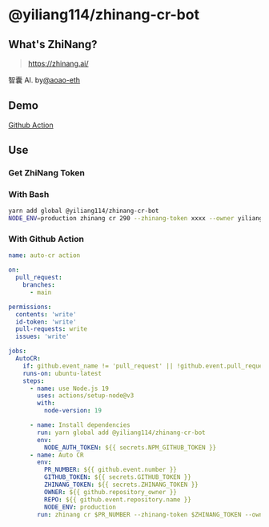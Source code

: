 # @yiliang114/zhinang-cr-bot

<!-- <p align="center">
  <a href="https://npmcharts.com/compare/@yiliang114/zhinang-cr-bot?minimal=true"><img src="https://img.shields.io/npm/dm/@yiliang114/zhinang-cr-bot.svg?sanitize=true" alt="Downloads"></a>
  <a href="https://www.npmjs.com/package/@yiliang114/zhinang-cr-bot"><img src="https://img.shields.io/npm/v/@yiliang114/zhinang-cr-bot.svg?sanitize=true" alt="Version"></a>
  <a href="https://www.npmjs.com/package/@yiliang114/zhinang-cr-bot"><img src="https://img.shields.io/npm/l/@yiliang114/zhinang-cr-bot.svg?sanitize=true" alt="License"></a>
</p> -->

## What's ZhiNang?

> https://zhinang.ai/

智囊 AI. by[@aoao-eth](https://github.com/Yootou-dev)

## Demo

[Github Action](https://github.com/yiliang114/zhinang-cr-bot/actions)

## Use

### Get ZhiNang Token

### With Bash

```bash
yarn add global @yiliang114/zhinang-cr-bot
NODE_ENV=production zhinang cr 290 --zhinang-token xxxx --owner yiliang114 --repo task-functions
```

### With Github Action

```yml
name: auto-cr action

on:
  pull_request:
    branches:
      - main

permissions:
  contents: 'write'
  id-token: 'write'
  pull-requests: write
  issues: 'write'

jobs:
  AutoCR:
    if: github.event_name != 'pull_request' || !github.event.pull_request.draft
    runs-on: ubuntu-latest
    steps:
      - name: use Node.js 19
        uses: actions/setup-node@v3
        with:
          node-version: 19

      - name: Install dependencies
        run: yarn global add @yiliang114/zhinang-cr-bot
        env:
          NODE_AUTH_TOKEN: ${{ secrets.NPM_GITHUB_TOKEN }}
      - name: Auto CR
        env:
          PR_NUMBER: ${{ github.event.number }}
          GITHUB_TOKEN: ${{ secrets.GITHUB_TOKEN }}
          ZHINANG_TOKEN: ${{ secrets.ZHINANG_TOKEN }}
          OWNER: ${{ github.repository_owner }}
          REPO: ${{ github.event.repository.name }}
          NODE_ENV: production
        run: zhinang cr $PR_NUMBER --zhinang-token $ZHINANG_TOKEN --owner $OWNER --repo $REPO
```
